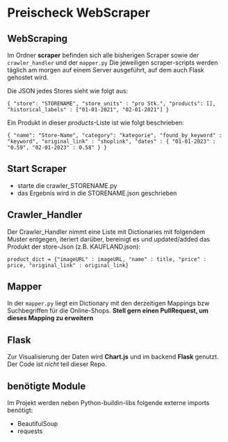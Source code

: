 # Preischeck WebScraper

## WebScraping

Im Ordner **scraper** befinden sich alle bisherigen Scraper sowie der `crawler_handler` und der `mapper.py`
Die jeweiligen scraper-scripts werden täglich am morgen auf einem Server ausgeführt, auf dem auch Flask gehostet wird.

Die JSON jedes Stores sieht wie folgt aus:

```
{ "store": "STORENAME", "store_units" : "pro Stk.", "products": [], "historical_labels" : ["01-01-2021", "02-01-2021"] }
```

Ein Produkt in dieser *products*-Liste ist wie folgt beschrieben:

```
{ "name": "Store-Name", "category": "kategorie", "found_by_keyword" : "keyword", "original_link" : "shoplink", "dates" : { "01-01-2023" : "0.59", "02-01-2023" : 0.58" } }
```

## Start Scraper

- starte die crawler_STORENAME.py
- das Ergebnis wird in die STORENAME.json geschrieben

## Crawler_Handler

Der Crawler_Handler nimmt eine Liste mit Dictionaries mit folgendem Muster entgegen, iteriert darüber, bereinigt es und updated/added das Produkt der store-Json (z.B. KAUFLAND.json):

```
product_dict = {"imageURL" : imageURL, "name" : title, "price" : price, "original_link" : original_link}
```

## Mapper

In der `mapper.py` liegt ein Dictionary mit den derzeitigen Mappings bzw Suchbegriffen für die Online-Shops.
**Stell gern einen PullRequest, um dieses Mapping zu erweitern**

## Flask

Zur Visualisierung der Daten wird **Chart.js** und im backend **Flask** genutzt. Der Code ist *nicht* teil dieser Repo.

## benötigte Module

Im Projekt werden neben Python-buildin-libs folgende externe imports benötigt:

- BeautifulSoup
- requests
